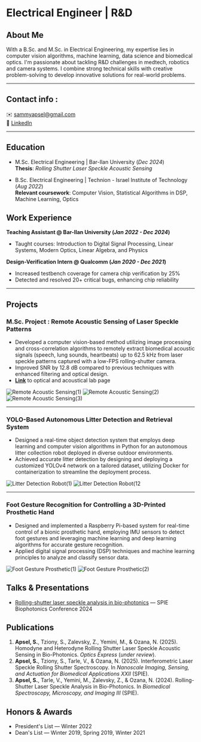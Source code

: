 # Electrical Engineer | R&D 

## About Me

With a B.Sc. and M.Sc. in Electrical Engineering, my expertise lies in computer vision algorithms, machine learning, data science and biomedical optics. I'm passionate about tackling R&D challenges in medtech, robotics and camera systems. I combine strong technical skills with creative problem-solving to develop innovative solutions for real-world problems.

---
## Contact info :

✉️ [sammyapsel@gmail.com](mailto:sammyapsel@gmail.com)  
🔗 [LinkedIn](https://linkedin.com/in/sammyapsel/)

---

## Education
- M.Sc. Electrical Engineering | Bar-Ilan University (_Dec 2024_)  
  **Thesis**: *Rolling Shutter Laser Speckle Acoustic Sensing*

  
- B.Sc. Electrical Engineering | Technion - Israel Institute of Technology (_Aug 2022_)  
  **Relevant coursework**: Computer Vision, Statistical Algorithms in DSP, Machine Learning, Optics

## Work Experience
**Teaching Assistant @ Bar-Ilan University (_Jan 2022 - Dec 2024_)**
- Taught courses: Introduction to Digital Signal Processing, Linear Systems, Modern Optics, Linear Algebra, and Physics

**Design-Verification Intern @ Qualcomm (_Jan 2020 - Dec 2021_)**
- Increased testbench coverage for camera chip verification by 25%
- Detected and resolved 20+ critical bugs, enhancing chip reliability

* * *

## Projects
### **M.Sc. Project : Remote Acoustic Sensing of Laser Speckle Patterns**
- Developed a computer vision-based method utilizing image processing and cross-correlation algorithms to remotely extract biomedical acoustic signals
(speech, lung sounds, heartbeats) up to 62.5 kHz from laser speckle patterns captured with a low-FPS rolling-shutter camera.
- Improved SNR by 12.8 dB compared to previous techniques with enhanced filtering and optical design.
- [**Link**](https://www.ozanalab.com/) to optical and acoustical lab page  

![Remote Acoustic Sensing(1)](/assets/img/remote_acoustic_sensing1.jpg)
![Remote Acoustic Sensing(2)](/assets/img/remote_acoustic_sensing2.jpg)
![Remote Acoustic Sensing(3)](/assets/img/remote_acoustic_sensing3.png)


---

### **YOLO-Based Autonomous Litter Detection and Retrieval System**
- Designed a real-time object detection system that employs deep learning and computer vision algorithms in Python for an autonomous litter collection
robot deployed in diverse outdoor environments.
- Achieved accurate litter detection by designing and deploying a customized YOLOv4 network on a tailored dataset, utilizing Docker for containerization
to streamline the deployment process.

![Litter Detection Robot(1)](/assets/img/litter_detection_robot1.png)
![Litter Detection Robot(12](/assets/img/litter_detection_robot2.jpeg)

---

### **Foot Gesture Recognition for Controlling a 3D-Printed Prosthetic Hand**
- Designed and implemented a Raspberry Pi-based system for real-time control of a bionic prosthetic hand, employing IMU sensors to detect foot gestures
and leveraging machine learning and deep learning algorithms for accurate gesture recognition.
- Applied digital signal processing (DSP) techniques and machine learning principles to analyze and classify sensor data.  

![Foot Gesture Prosthetic(1)](/assets/img/foot_gesture_prosthetic1.jpg)
![Foot Gesture Prosthetic(2)](/assets/img/foot_gesture_prosthetic2.jpg)

## **Talks & Presentations**
- [Rolling-shutter laser speckle analysis in bio-photonics](https://www.spiedigitallibrary.org/conference-proceedings-of-spie/13006/130060U/Rolling-shutter-laser-speckle-analysis-in-bio-photonics/10.1117/12.3001702.short) — SPIE Biophotonics Conference 2024

## **Publications**
1. **Apsel, S.**, Tziony, S., Zalevsky, Z., Yemini, M., & Ozana, N. (2025). Homodyne and Heterodyne Rolling Shutter Laser Speckle Acoustic Sensing in Bio-Photonics. *Optics Express* (_under review_).
2. **Apsel, S.**, Tziony, S., Tarle, V., & Ozana, N. (2025). Interferometric Laser Speckle Rolling Shutter Spectroscopy. In *Nanoscale Imaging, Sensing, and Actuation for Biomedical Applications XXII* (SPIE).
3. **Apsel, S.**, Tarle, V., Yemini, M., Zalevsky, Z., & Ozana, N. (2024). Rolling-Shutter Laser Speckle Analysis in Bio-Photonics. In *Biomedical Spectroscopy, Microscopy, and Imaging III* (SPIE).

## **Honors & Awards**
- President's List — Winter 2022
- Dean's List — Winter 2019, Spring 2019, Winter 2021


